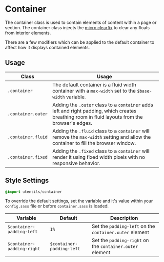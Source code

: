 # Container
The container class is used to contain elements of content within a page
or section. The container class injects the [micro clearfix](http://nicolasgallagher.com/micro-clearfix-hack/)
to clear any floats from interior elements.

There are a few modifiers which can be applied to the default container
to affect how it displays contained elements.

## Usage

Class              | Usage
------------------ | -----------------------------------
`.container`       | The default container is a fluid width container with a `max-width` set to the `$base-width` variable.
`.container.outer` | Adding the `.outer` class to a `container` adds left and right padding, which creates breathing room in fluid layouts from the browser's edges.
`.container.fluid` | Adding the `.fluid` class to a `container` will remove the `max-width` setting and allow the container to fill the browser window.
`.container.fixed` | Adding the `.fixed` class to a `container` will render it using fixed width pixels with no responsive behavior.

## Style Settings
```sass
@import utensils/container
```

To override the default settings, set the variable and it's value
within your `config.sass` file or before `container.sass` is loaded.

Variable                   | Default                   | Description
-------------------------- | ------------------------- | -------------------------------------------
`$container-padding-left`  | `1%`                      | Set the `padding-left` on the `container.outer` element
`$container-padding-right` | `$container-padding-left` | Set the `padding-right` on the `container.outer` element

